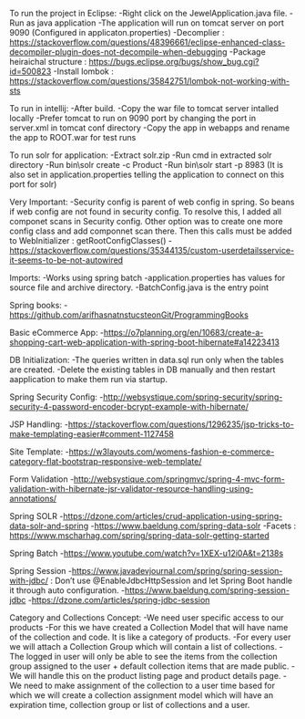 To run the project in Eclipse:
	-Right click on the JewelApplication.java file.
	-Run as java application
	-The application will run on tomcat server on port 9090 (Configured in applicaton.properties)
	-Decomplier : https://stackoverflow.com/questions/48396661/eclipse-enhanced-class-decompiler-plugin-does-not-decompile-when-debugging
	-Package heiraichal structure : https://bugs.eclipse.org/bugs/show_bug.cgi?id=500823
	-Install lombok : https://stackoverflow.com/questions/35842751/lombok-not-working-with-sts
	
To run in intellij:
	-After build.
	-Copy the war file to tomcat server intalled locally
	-Prefer tomcat to run on 9090 port by changing the port in server.xml in tomcat conf directory
	-Copy the app in webapps and rename the app to ROOT.war for test runs
	
To run solr for application:
	-Extract solr.zip
	-Run cmd in extracted solr directory
	-Run bin\solr create -c Product
	-Run bin\solr start -p 8983 (It is also set in application.properties telling the application to connect on this port for solr)
	
Very Important:
	-Security config is parent of web config in spring. So beans if web config are not found in security config. To resolve this, I added all componet scans in Security config. Other option was to create one more config class and add componnet scan there. Then this calls must be added to WebInitializer : getRootConfigClasses()
	-https://stackoverflow.com/questions/35344135/custom-userdetailsservice-it-seems-to-be-not-autowired
	
Imports:
	-Works using spring batch
	-application.properties has values for source file and archive directory.
	-BatchConfig.java is the entry point

Spring books:
	-https://github.com/arifhasnatnstucsteonGit/ProgrammingBooks

Basic eCommerce App:
	-https://o7planning.org/en/10683/create-a-shopping-cart-web-application-with-spring-boot-hibernate#a14223413
	
DB Initialization:
	-The queries written in data.sql run only when the tables are created.
	-Delete the existing tables in DB manually and then restart aapplication to make them run via startup.
	
Spring Security Config:
	-http://websystique.com/spring-security/spring-security-4-password-encoder-bcrypt-example-with-hibernate/
	
JSP Handling:
	-https://stackoverflow.com/questions/1296235/jsp-tricks-to-make-templating-easier#comment-1127458

Site Template:
	-https://w3layouts.com/womens-fashion-e-commerce-category-flat-bootstrap-responsive-web-template/
	
Form Validation
	-http://websystique.com/springmvc/spring-4-mvc-form-validation-with-hibernate-jsr-validator-resource-handling-using-annotations/

Spring SOLR
	-https://dzone.com/articles/crud-application-using-spring-data-solr-and-spring
	-https://www.baeldung.com/spring-data-solr
	-Facets : https://www.mscharhag.com/spring/spring-data-solr-getting-started
	
Spring Batch
	-https://www.youtube.com/watch?v=1XEX-u12i0A&t=2138s
	
Spring Session
	-https://www.javadevjournal.com/spring/spring-session-with-jdbc/ : Don’t use @EnableJdbcHttpSession and let Spring Boot handle it through auto configuration.
	-https://www.baeldung.com/spring-session-jdbc
	-https://dzone.com/articles/spring-jdbc-session
	
	

Category and Collections Concept:
	-We need user specific access to our products
	-For this we have created a Collection Model that will have name of the collection and code. It is like a category of products.
	-For every user we will attach a Collection Group which will contain a list of collections.
	-The logged in user will only be able to see the items from the collection group assigned to the user + default collection items that are made public.
	-We will handle this on the product listing page and product details page.
	-We need to make assignment of the collection to a user time based for which we will create a collection assignment model which will have an expiration time, collection group or list of collections and a user.
	